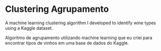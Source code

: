 # Clustering Agrupamento

A machine learning clustering algorithm I developed to identify wine types using a Kaggle dataset.

Algoritmo de agrupamento utilizando machine learning que eu criei para encontrar tipos de vinhos em uma base de dados do Kaggle.
